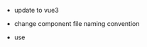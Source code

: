 - update to vue3

- change component file naming convention
- use <script setup> for all vue files

- scroll to top in `papers/` and `translations/` and so on
